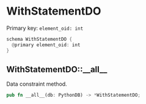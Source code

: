 # WithStatementDO

Primary key: `element_oid: int`

```rust
schema WithStatementDO {
  @primary element_oid: int
}
```
## WithStatementDO::\_\_all\_\_

Data constraint method.

```rust
pub fn __all__(db: PythonDB) -> *WithStatementDO;
```
